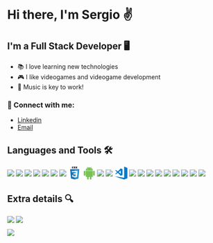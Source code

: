 
Hi there, I'm Sergio ✌
=============
## I'm a Full Stack Developer 🖥
- 📚 I love learning new technologies
- 🎮 I like videogames and videogame development
- 🎵 Music is key to work!

### 🔌 Connect with me:

- [Linkedin](https://www.linkedin.com/in/smunozli)
- [Email](mailto:sergio.munoz.lillo@gmail.com?subject=[GitHub]%20New%20Contact)

## Languages and Tools 🛠 
<p>
    <img align="center" width="30px" src="https://cdn.icon-icons.com/icons2/2108/PNG/512/javascript_icon_130900.png"/>
    <img align="center" width="30px" src="https://cdn.icon-icons.com/icons2/844/PNG/512/HTML5_icon-icons.com_67090.png"/>
    <img align="center" width="30px" src="https://cdn.icon-icons.com/icons2/2415/PNG/512/csharp_original_logo_icon_146578.png"/>
    <img align="center" width="30px" src="https://cdn.icon-icons.com/icons2/1381/PNG/512/unityeditoricon_94269.png"/>
    <img align="center" width="30px" src="https://cdn.icon-icons.com/icons2/2415/PNG/512/postgresql_plain_logo_icon_146389.png"/>
    <img align="center" width="30px" src="http://getdrawings.com/free-icon/oracle-db-icon-65.png"/>
    <img align="center" width="30px" src="https://cdn.icon-icons.com/icons2/2107/PNG/512/file_type_django_icon_130645.png"/>
    <img align="center" width="30px" src="https://raw.githubusercontent.com/github/explore/80688e429a7d4ef2fca1e82350fe8e3517d3494d/topics/css/css.png"/>
    <img align="center" width="30px" src="https://raw.githubusercontent.com/github/explore/80688e429a7d4ef2fca1e82350fe8e3517d3494d/topics/android/android.png"/>
    <img align="center" width="30px" src="https://www.eclipse.org/downloads/images/committers.png"/>
    <img align="center" width="30px" src="https://upload.wikimedia.org/wikipedia/commons/thumb/5/59/Visual_Studio_Icon_2019.svg/125px-Visual_Studio_Icon_2019.svg.png"/>
    <img align="center" width="30px" src="https://raw.githubusercontent.com/github/explore/80688e429a7d4ef2fca1e82350fe8e3517d3494d/topics/visual-studio-code/visual-studio-code.png"/>
    <img align="center" width="30px" src="https://www.bairesdev.com/wp-content/uploads/2020/07/hibernate-java-framework-logo-01.png"/>
    <img align="center" width="30px" src="https://upload.wikimedia.org/wikipedia/commons/thumb/9/97/Sqlite-square-icon.svg/256px-Sqlite-square-icon.svg.png"/>
    <img align="center" width="30px" src="http://3.bp.blogspot.com/-QVwrtvK3eJM/UUUgVq7sDdI/AAAAAAAABQ8/ttJ7_H03RhM/s200/netbeans-logo.png"/>
    <img align="center" width="30px" src="https://cdn.icon-icons.com/icons2/1381/PNG/512/intellij_93550.png"/>
    <img align="center" width="30px" src="https://cdn.icon-icons.com/icons2/46/PNG/128/linux_penguin_animal_9362.png"/>
    <img align="center" width="30px" src="https://cdn.icon-icons.com/icons2/836/PNG/512/Windows_Phone_icon-icons.com_66782.png"/>
    <img align="center" width="30px" src="https://cdn.icon-icons.com/icons2/2415/PNG/512/bootstrap_plain_logo_icon_146619.png"/>
    <img align="center" width="30px" src="https://2.bp.blogspot.com/-dZ76ETKzXUk/Vx-zIwkojdI/AAAAAAAAC4A/hsdZJzoKPnoVh8WkzQ9Fv9AUKIaacsGqACLcB/s200/image01.png"/>
    <img align="center" width="30px" src="https://cdn.icon-icons.com/icons2/1381/PNG/512/pycharm_93936.png"/> 
</p>

## Extra details 🔍


<img align="center" src="https://github-readme-stats.vercel.app/api?username=serujin&hide=issues&show_icons=true" />
<img align="center" src="https://github-readme-stats.vercel.app/api/top-langs/?username=serujin&layout=compact" />

<p></p>
<img src="https://visitor-badge.laobi.icu/badge?page_id=serujin.serujin" />
<!--<details>
  <!--<summary>:zap: Recent GitHub Activity</summary>-->
  <!--DELETE_START_SECTION:activity-->
  <!--DELETE_END_SECTION:activity-->
<!--</details>-->
<!--</br>-->

